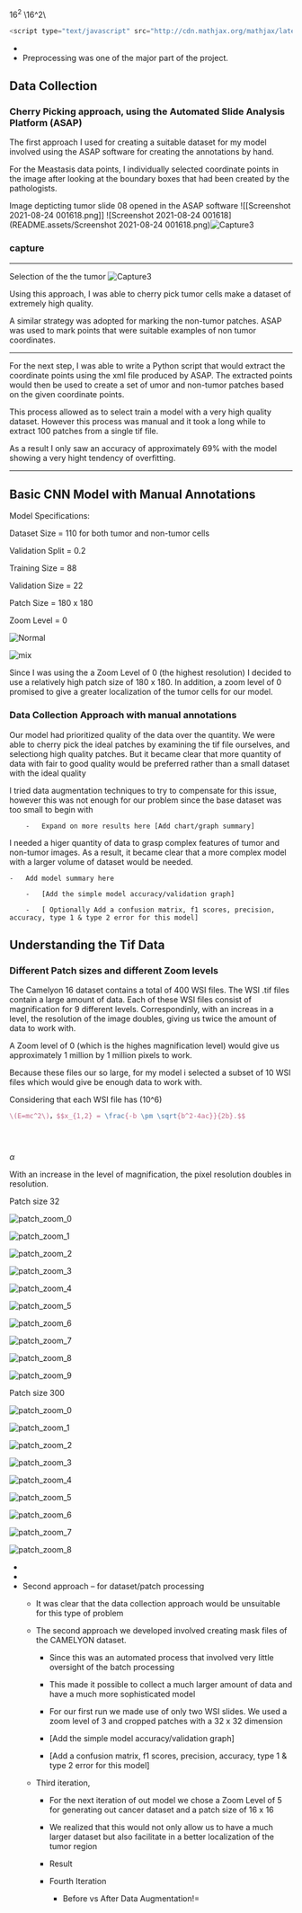 $16^2$
\16^2\

```javascript
<script type="text/javascript" src="http://cdn.mathjax.org/mathjax/latest/MathJax.js?config=default"></script>
```

- 
- Preprocessing was one of the major part of the project. 

## Data Collection

### Cherry Picking approach, using the Automated Slide Analysis Platform (ASAP)

   The first approach I used for creating a suitable dataset for my model involved using the ASAP software for creating the annotations by hand. 

   For the Meastasis data points, I individually selected coordinate points in the image after looking at the boundary boxes that had been created by the pathologists.

Image depticting tumor slide 08 opened in the ASAP software
![[Screenshot 2021-08-24 001618.png]] ![Screenshot 2021-08-24 001618](README.assets/Screenshot 2021-08-24 001618.png)![Capture3](README.assets/Capture3.png)

### capture



---



Selection of the the tumor
![Capture3](README.assets/Capture3-9960964.png)



Using this approach, I was able to cherry pick tumor cells make a dataset of extremely high quality. 

A similar strategy was adopted for marking the non-tumor patches. ASAP was used to mark points that were suitable examples of non tumor coordinates.

---

For the next step, I was able to write a Python script that would extract the coordinate points using the xml file produced by ASAP. The extracted points would then be used to create a set of umor and non-tumor patches based on the given coordinate points.

This process allowed as to select train a model with a very high quality dataset. However this process was manual and it took a long while to extract 100 patches from a single tif file.

As a result I only saw an accuracy of approximately 69% with the model showing a very hight tendency of overfitting.

---

## Basic CNN Model with Manual Annotations



Model Specifications:

Dataset Size = 110 for both tumor and non-tumor cells



Validation Split = 0.2 

Training Size = 88 

Validation Size = 22

Patch Size = 180 x 180

Zoom Level = 0









![Normal](README.assets/download.png)



![mix](README.assets/mix-9968581.png)

Since I was using the a Zoom Level of 0 (the highest resolution) I decided to use a relatively high patch size of 180 x 180.  In addition, a zoom level of 0 promised to give a greater localization of the tumor cells for our model.



### Data Collection Approach with manual annotations

Our model had prioritized quality of the data over the quantity. We were able to cherry pick the ideal patches by examining the tif file ourselves, and selectiong high quality patches. But it became clear that more quantity of data with fair to good quality would be preferred rather than a small dataset with the ideal quality 

 I tried data augmentation techniques to try to compensate for this issue, however this was not enough for our problem since the base dataset was too small to begin with 

        -   Expand on more results here [Add chart/graph summary] 

I needed a higer quantity of data to grasp complex features of tumor and non-tumor images. As a result, it became clear that a more complex model with a larger volume of dataset would be needed.

    -   Add model summary here 
    
        -   [Add the simple model accuracy/validation graph] 
    
        -   [ Optionally Add a confusion matrix, f1 scores, precision, accuracy, type 1 & type 2 error for this model] 









## Understanding the Tif Data 



### Different Patch sizes and different Zoom levels 

The Camelyon 16 dataset contains a total of 400 WSI files. The WSI .tif files contain a large amount of data. Each of these WSI files consist of magnification for 9 different levels. Correspondinly, with an increas in a level, the resolution of the image doubles, giving us twice the amount of data to work with. 

A Zoom level of 0 (which is the highes magnification level) would give us approximately 1 million by 1 million pixels to work.

Because these files our so large, for my model i selected a subset of 10 WSI files which would give be enough data to work with. 

Considering that each WSI file has \(10^6)



```latex
\(E=mc^2\)，$$x_{1,2} = \frac{-b \pm \sqrt{b^2-4ac}}{2b}.$$





```



$\alpha$





With an increase in the level of magnification, the pixel resolution doubles in resolution.

Patch size 32 



![patch_zoom_0](README.assets/patch_zoom_0.png)

![patch_zoom_1](README.assets/patch_zoom_1.png)

![patch_zoom_2](README.assets/patch_zoom_2.png)

![patch_zoom_3](README.assets/patch_zoom_3.png)

![patch_zoom_4](README.assets/patch_zoom_4.png)

![patch_zoom_5](README.assets/patch_zoom_5.png)

![patch_zoom_6](README.assets/patch_zoom_6.png)

![patch_zoom_7](README.assets/patch_zoom_7.png)

![patch_zoom_8](README.assets/patch_zoom_8.png)

![patch_zoom_9](README.assets/patch_zoom_9.png)



Patch size 300

![patch_zoom_0](README.assets/patch_zoom_0-9978188.png)

![patch_zoom_1](README.assets/patch_zoom_1-9978188.png)

![patch_zoom_2](README.assets/patch_zoom_2-9978188.png)

![patch_zoom_3](README.assets/patch_zoom_3-9978188.png)

![patch_zoom_4](README.assets/patch_zoom_4-9978188.png)

![patch_zoom_5](README.assets/patch_zoom_5-9978188.png)

![patch_zoom_6](README.assets/patch_zoom_6-9978188.png)

![patch_zoom_7](README.assets/patch_zoom_7-9978188.png)

![patch_zoom_8](README.assets/patch_zoom_8-9978188.png)



- 
- 
- Second approach – for dataset/patch processing 
  - It was clear that the data collection approach would be unsuitable for this type of problem  
  
  - The second approach we developed involved creating mask files of the CAMELYON dataset. 
    
    - Since this was an automated process that involved very little oversight of the batch processing  
    
    - This made it possible to collect a much larger amount of data and have a much more sophisticated model  
    
    - For our first run we made use of only two WSI slides. We used a zoom level of 3 and cropped patches with a 32 x 32 dimension 
    
    - [Add the simple model accuracy/validation graph] 
    
    - [Add a confusion matrix, f1 scores, precision, accuracy, type 1 & type 2 error for this model]   
  
  - Third iteration,  
    
    - For the next iteration of out model we chose a Zoom Level of 5 for generating out cancer dataset and a patch size of 16 x 16  
    
    - We realized that this would not only allow us to have a much larger dataset but also facilitate in a better localization of the tumor region 
    
    - Result 
    
    - Fourth Iteration  
      
      - Before vs After Data Augmentation!=









